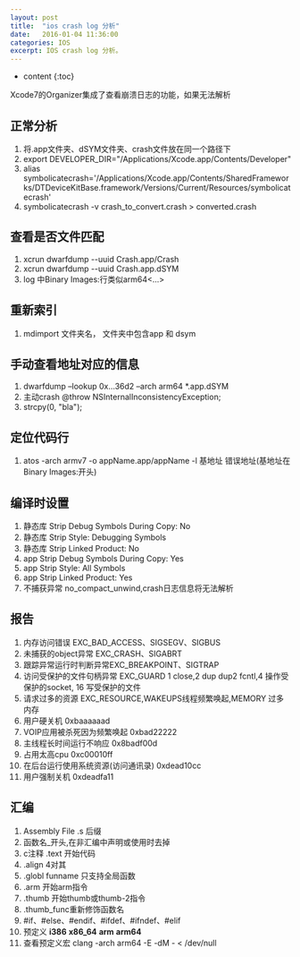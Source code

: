 ```yaml
---
layout: post
title:  "ios crash log 分析"
date:   2016-01-04 11:36:00
categories: IOS
excerpt: IOS crash log 分析。
---
```


* content
{:toc}

Xcode7的Organizer集成了查看崩溃日志的功能，如果无法解析

## 正常分析
1. 将.app文件夹、dSYM文件夹、crash文件放在同一个路径下
2. export DEVELOPER_DIR="/Applications/Xcode.app/Contents/Developer"
3. alias symbolicatecrash='/Applications/Xcode.app/Contents/SharedFrameworks/DTDeviceKitBase.framework/Versions/Current/Resources/symbolicatecrash'
4. symbolicatecrash -v crash_to_convert.crash > converted.crash

## 查看是否文件匹配
1. xcrun dwarfdump --uuid Crash.app/Crash
2. xcrun dwarfdump --uuid Crash.app.dSYM
3. log 中Binary Images:行类似arm64<...>

## 重新索引
1. mdimport 文件夹名， 文件夹中包含app 和 dsym

## 手动查看地址对应的信息
1. dwarfdump –lookup 0x...36d2 –arch arm64 *.app.dSYM
2. 主动crash @throw NSInternalInconsistencyException;
3. strcpy(0, "bla");

## 定位代码行
1. atos -arch armv7 -o appName.app/appName -l 基地址  错误地址(基地址在Binary Images:开头)

## 编译时设置
1. 静态库 Strip Debug Symbols During Copy: No
2. 静态库 Strip Style: Debugging Symbols
3. 静态库 Strip Linked Product: No
4. app Strip Debug Symbols During Copy: Yes
5. app Strip Style: All Symbols
6. app Strip Linked Product: Yes
7. 不捕获异常 no_compact_unwind,crash日志信息将无法解析

## 报告
01. 内存访问错误 EXC_BAD_ACCESS、SIGSEGV、SIGBUS
02. 未捕获的object异常 EXC_CRASH、SIGABRT
03. 跟踪异常运行时判断异常EXC_BREAKPOINT、SIGTRAP
04. 访问受保护的文件句柄异常 EXC_GUARD 1 close,2 dup dup2 fcntl,4 操作受保护的socket, 16 写受保护的文件
05. 请求过多的资源 EXC_RESOURCE,WAKEUPS线程频繁唤起,MEMORY 过多内存 
06. 用户硬关机 0xbaaaaaad
07. VOIP应用被杀死因为频繁唤起 0xbad22222
08. 主线程长时间运行不响应 0x8badf00d
09. 占用太高cpu 0xc00010ff
10. 在后台运行使用系统资源(访问通讯录) 0xdead10cc
11. 用户强制关机 0xdeadfa11

## 汇编
01. Assembly File .s 后缀
02. 函数名_开头,在非汇编中声明或使用时去掉
03. c注释 .text 开始代码
04. .align 4对其
05. .globl funname 只支持全局函数
06. .arm 开始arm指令
07. .thumb 开始thumb或thumb-2指令
08. .thumb_func重新修饰函数名
09. \#if、\#else、\#endif、\#ifdef、\#ifndef、\#elif
10. 预定义 __i386__ __x86_64__ __arm__ __arm64__
11. 查看预定义宏 clang -arch arm64 -E -dM - < /dev/null